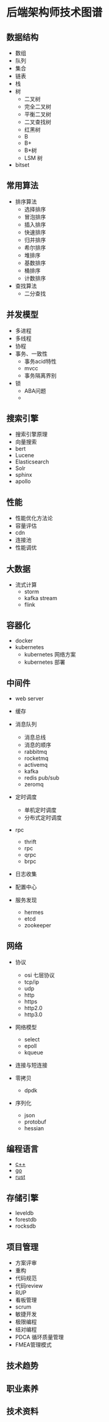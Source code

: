 # 后端架构师技术图谱

## 数据结构
* 数组
* 队列
* 集合
* 链表
* 栈
* 树
    * 二叉树
    * 完全二叉树
    * 平衡二叉树
    * 二叉查找树
    * 红黑树
    * B
    * B+
    * B*树
    * LSM 树
* bitset

## 常用算法

* 排序算法
    * 选择排序
    * 冒泡排序
    * 插入排序
    * 快速排序
    * 归并排序
    * 希尔排序
    * 堆排序
    * 基数排序
    * 桶排序
    * 计数排序
* 查找算法
    * 二分查找
    
## 并发模型

* 多进程
* 多线程
* 协程
* 事务、一致性
    * 事务acid特性
    * mvcc
    * 事务隔离界别
* 锁
    * ABA问题
    * 
    
    
## 搜索引擎
* 搜索引擎原理
* 向量搜索
* bert
* Lucene
* Elasticsearch
* Solr
* sphinx
* apollo

## 性能
* 性能优化方法论
* 容量评估
* cdn
* 连接池
* 性能调优

## 大数据
* 流式计算
    * storm
    * kafka stream
    * flink
    

## 容器化
* docker
* kubernetes
    * kubernetes 网络方案
    * kubernetes 部署
    
## 中间件

* web server

* 缓存
* 消息队列
    * 消息总线
    * 消息的顺序
    * rabbitmq
    * rocketmq
    * activemq
    * kafka
    * redis pub/sub
    * zeromq
* 定时调度
    * 单机定时调度
    * 分布式定时调度
* rpc
    * thrift
    * rpc
    * qrpc
    * brpc
* 日志收集
* 配置中心
* 服务发现
    * hermes
    * etcd
    * zookeeper

## 网络
* 协议
    * osi 七层协议
    * tcp/ip
    * udp
    * http
    * https
    * http2.0
    * http3.0
* 网络模型
    * select
    * epoll
    * kqueue
* 连接与短连接 

* 零拷贝
    * dpdk
* 序列化         
    * json
    * protobuf
    * hessian
    
## 编程语言

* [c++](docs/go/README.md)
* [go](docs/go/README.md)
* [rust](docs/rust/README.md)

## 存储引擎

* leveldb
* forestdb
* rocksdb

## 项目管理

* 方案评审
* 重构
* 代码规范
* 代码review
* RUP
* 看板管理
* scrum
* 敏捷开发
* 极限编程
* 结对编程
* PDCA 循环质量管理
* FMEA管理模式

## 技术趋势

## 职业素养

## 技术资料



